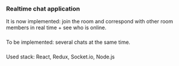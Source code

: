 ### Realtime chat application
It is now implemented: join the room and correspond with other room members in real time + see who is online.
###
To be implemented: several chats at the same time.
###
Used stack: React, Redux, Socket.io, Node.js
